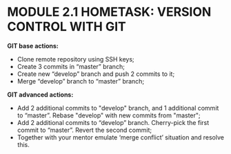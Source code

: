 # MODULE 2.1 HOMETASK: VERSION CONTROL WITH GIT

 **GIT base actions:**
 * Clone remote repository using SSH keys;
 * Create 3 commits in “master” branch;
 * Create new “develop” branch and push 2 commits to it;
 * Merge “develop” branch to “master” branch;
 
 **GIT advanced actions:**
 * Add 2 additional commits to "develop" branch, and 1 additional commit to “master”. Rebase "develop" with new commits from "master";
 * Add 2 additional commits to “develop” branch. Cherry-pick the first commit to “master”. Revert the second commit;
 * Together with your mentor emulate ‘merge conflict’ situation and resolve this. 

 
 

